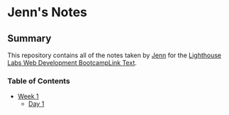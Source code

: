 # Jenn's Notes

## Summary

This repository contains all of the notes taken by [Jenn](https://github.com/quinjenn) for the [Lighthouse Labs Web Development BootcampLink Text](https://www.lighthouselabs.ca/).

### Table of Contents

- [Week 1](/Week_1)
  - [Day 1](/Week_1/Day_1)
